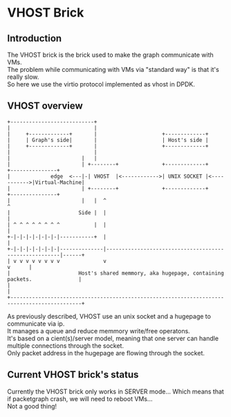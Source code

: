 # VHOST Brick

## Introduction

The VHOST brick is the brick used to make the graph communicate with VMs.<br>
The problem while communicating with VMs via "standard way" is that it's really slow.<br>
So here we use the virtio protocol implemented as vhost in DPDK.<br>


## VHOST overview
 ```
+---------------------------+
|                           |
|     +-------------+       |                     +-------------+
|     | Graph's side|       |                     | Host's side |
|     +-------------+       |                     +-------------+
|                           |
|                       |   |
|                       | +--------+              +-------------+             +---------------+
|             edge  <---|-| VHOST  |<------------>| UNIX SOCKET |<----------->|Virtual-Machine|
|                       | +--------+              +-------------+             +---------------+
|                       |   |  ^                                                       ^
|                      Side |  |                                                       |
| ^ ^ ^ ^ ^ ^ ^ ^           |  |                                                       |
+-|-|-|-|-|-|-|-|-----------+  |                                                       |
+-|-|-|-|-|-|-|-|--------------|-------------------------------------------------------|------+
| v v v v v v v v              v                                                       v      |
|                      Host's shared memmory, aka hugepage, containing packets.               |
|                                                                                             |
+---------------------------------------------------------------------------------------------+
```
As previously described, VHOST use an unix socket and a hugepage to communicate via ip.<br>
It manages a queue and reduce memmory write/free operatons.<br>
It's based on a cient(s)/server model, meaning that one server can handle multiple connections through the socket.<br> Only packet address in the hugepage are flowing through the socket.<br>

## Current VHOST brick's status

Currently the VHOST brick only works in SERVER mode... Which means that if packetgraph crash, we will need to reboot VMs...<br>Not a good thing!
